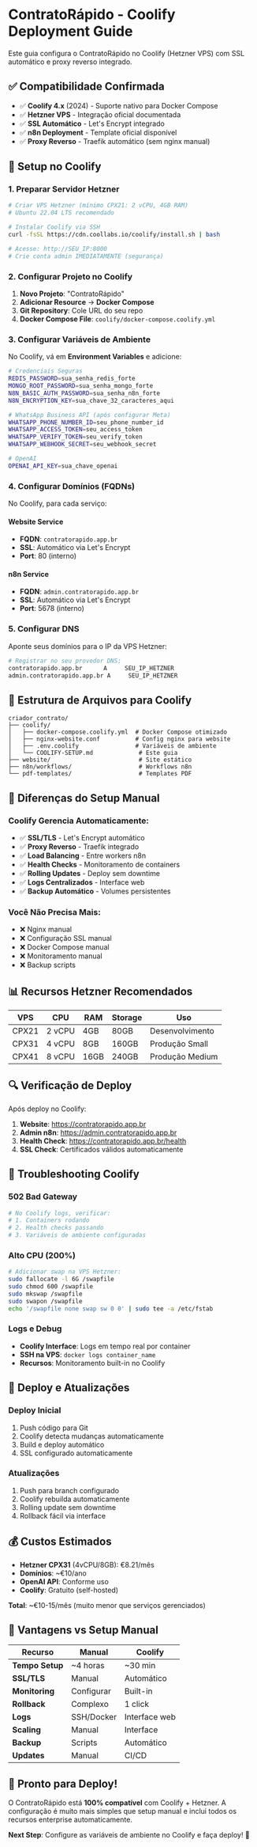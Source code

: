 # ContratoRápido - Coolify Deployment Guide

Este guia configura o ContratoRápido no Coolify (Hetzner VPS) com SSL automático e proxy reverso integrado.

## ✅ **Compatibilidade Confirmada**

- ✅ **Coolify 4.x** (2024) - Suporte nativo para Docker Compose
- ✅ **Hetzner VPS** - Integração oficial documentada
- ✅ **SSL Automático** - Let's Encrypt integrado
- ✅ **n8n Deployment** - Template oficial disponível
- ✅ **Proxy Reverso** - Traefik automático (sem nginx manual)

## 🚀 **Setup no Coolify**

### **1. Preparar Servidor Hetzner**

```bash
# Criar VPS Hetzner (mínimo CPX21: 2 vCPU, 4GB RAM)
# Ubuntu 22.04 LTS recomendado

# Instalar Coolify via SSH
curl -fsSL https://cdn.coollabs.io/coolify/install.sh | bash

# Acesse: http://SEU_IP:8000
# Crie conta admin IMEDIATAMENTE (segurança)
```

### **2. Configurar Projeto no Coolify**

1. **Novo Projeto**: "ContratoRápido"
2. **Adicionar Resource** → **Docker Compose**
3. **Git Repository**: Cole URL do seu repo
4. **Docker Compose File**: `coolify/docker-compose.coolify.yml`

### **3. Configurar Variáveis de Ambiente**

No Coolify, vá em **Environment Variables** e adicione:

```bash
# Credenciais Seguras
REDIS_PASSWORD=sua_senha_redis_forte
MONGO_ROOT_PASSWORD=sua_senha_mongo_forte
N8N_BASIC_AUTH_PASSWORD=sua_senha_n8n_forte
N8N_ENCRYPTION_KEY=sua_chave_32_caracteres_aqui

# WhatsApp Business API (após configurar Meta)
WHATSAPP_PHONE_NUMBER_ID=seu_phone_number_id
WHATSAPP_ACCESS_TOKEN=seu_access_token
WHATSAPP_VERIFY_TOKEN=seu_verify_token
WHATSAPP_WEBHOOK_SECRET=seu_webhook_secret

# OpenAI
OPENAI_API_KEY=sua_chave_openai
```

### **4. Configurar Domínios (FQDNs)**

No Coolify, para cada serviço:

#### **Website Service**
- **FQDN**: `contratorapido.app.br`
- **SSL**: Automático via Let's Encrypt
- **Port**: 80 (interno)

#### **n8n Service** 
- **FQDN**: `admin.contratorapido.app.br`
- **SSL**: Automático via Let's Encrypt
- **Port**: 5678 (interno)

### **5. Configurar DNS**

Aponte seus domínios para o IP da VPS Hetzner:

```bash
# Registrar no seu provedor DNS:
contratorapido.app.br      A     SEU_IP_HETZNER
admin.contratorapido.app.br A     SEU_IP_HETZNER
```

## 📁 **Estrutura de Arquivos para Coolify**

```
criador_contrato/
├── coolify/
│   ├── docker-compose.coolify.yml  # Docker Compose otimizado
│   ├── nginx-website.conf          # Config nginx para website
│   ├── .env.coolify                # Variáveis de ambiente
│   └── COOLIFY-SETUP.md             # Este guia
├── website/                         # Site estático
├── n8n/workflows/                   # Workflows n8n
└── pdf-templates/                   # Templates PDF
```

## 🔧 **Diferenças do Setup Manual**

### **Coolify Gerencia Automaticamente:**
- ✅ **SSL/TLS** - Let's Encrypt automático
- ✅ **Proxy Reverso** - Traefik integrado
- ✅ **Load Balancing** - Entre workers n8n
- ✅ **Health Checks** - Monitoramento de containers
- ✅ **Rolling Updates** - Deploy sem downtime
- ✅ **Logs Centralizados** - Interface web
- ✅ **Backup Automático** - Volumes persistentes

### **Você Não Precisa Mais:**
- ❌ Nginx manual
- ❌ Configuração SSL manual
- ❌ Docker Compose manual
- ❌ Monitoramento manual
- ❌ Backup scripts

## 📊 **Recursos Hetzner Recomendados**

| VPS | CPU | RAM | Storage | Uso |
|-----|-----|-----|---------|-----|
| CPX21 | 2 vCPU | 4GB | 80GB | Desenvolvimento |
| CPX31 | 4 vCPU | 8GB | 160GB | Produção Small |
| CPX41 | 8 vCPU | 16GB | 240GB | Produção Medium |

## 🔍 **Verificação de Deploy**

Após deploy no Coolify:

1. **Website**: https://contratorapido.app.br
2. **Admin n8n**: https://admin.contratorapido.app.br
3. **Health Check**: https://contratorapido.app.br/health
4. **SSL Check**: Certificados válidos automaticamente

## 🐛 **Troubleshooting Coolify**

### **502 Bad Gateway**
```bash
# No Coolify logs, verificar:
# 1. Containers rodando
# 2. Health checks passando  
# 3. Variáveis de ambiente configuradas
```

### **Alto CPU (200%)**
```bash
# Adicionar swap na VPS Hetzner:
sudo fallocate -l 6G /swapfile
sudo chmod 600 /swapfile
sudo mkswap /swapfile
sudo swapon /swapfile
echo '/swapfile none swap sw 0 0' | sudo tee -a /etc/fstab
```

### **Logs e Debug**
- **Coolify Interface**: Logs em tempo real por container
- **SSH na VPS**: `docker logs container_name`
- **Recursos**: Monitoramento built-in no Coolify

## 🔄 **Deploy e Atualizações**

### **Deploy Inicial**
1. Push código para Git
2. Coolify detecta mudanças automaticamente
3. Build e deploy automático
4. SSL configurado automaticamente

### **Atualizações**
1. Push para branch configurado
2. Coolify rebuilda automaticamente
3. Rolling update sem downtime
4. Rollback fácil via interface

## 💰 **Custos Estimados**

- **Hetzner CPX31** (4vCPU/8GB): €8.21/mês
- **Domínios**: ~€10/ano
- **OpenAI API**: Conforme uso
- **Coolify**: Gratuito (self-hosted)

**Total**: ~€10-15/mês (muito menor que serviços gerenciados)

## 🎯 **Vantagens vs Setup Manual**

| Recurso | Manual | Coolify |
|---------|--------|---------|
| **Tempo Setup** | ~4 horas | ~30 min |
| **SSL/TLS** | Manual | Automático |
| **Monitoring** | Configurar | Built-in |
| **Rollback** | Complexo | 1 click |
| **Logs** | SSH/Docker | Interface web |
| **Scaling** | Manual | Interface |
| **Backup** | Scripts | Automático |
| **Updates** | Manual | CI/CD |

## 🚀 **Pronto para Deploy!**

O ContratoRápido está **100% compatível** com Coolify + Hetzner. A configuração é muito mais simples que setup manual e inclui todos os recursos enterprise automaticamente.

**Next Step**: Configure as variáveis de ambiente no Coolify e faça deploy! 🎉